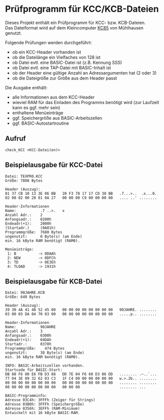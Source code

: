 
# Prüfprogramm für KCC/KCB-Dateien

Dieses Projekt enthält ein Prüfprogramm für KCC- bzw. KCB-Dateien.  
Das Dateiformat wird auf dem Kleincomputer [KC85](https://de.wikipedia.org/wiki/Kleincomputer_KC_85/2-4) von Mühlhausen genutzt.

Folgende Prüfungen werden durchgeführt:

- ob ein KCC-Header vorhanden ist
- ob die Dateilänge ein Vielfaches von 128 ist
- ob Datei evtl. eine BASIC-Datei ist (z.B. Kennung SSS)
- ob Datei evtl. eine TAP-Datei mit BASIC-Inhalt ist
- ob der Header eine gültige Anzahl an Adressargumenten hat (2 oder 3)
- ob die Dateigröße zur Größe aus dem Header passt

Die Ausgabe enthält:

- alle Informationen aus dem KCC-Header
- wieviel RAM für das Einladen des Programms benötigt wird (zur Laufzeit kann es ggf. mehr sein)
- enthaltene Menüeinträge
- ggf. Speichergröße aus BASIC-Arbeitszellen
- ggf. BASIC-Autostartroutine


## Aufruf
`check_KCC <KCC-Datei(en)>`


## Beispielausgabe für KCC-Datei

```
Datei: TEXPRO.KCC
Größe: 7808 Bytes

Header (Auszug):
01 37 CB 10 13 3E 06 BB   20 F3 78 17 17 CD 30 BB   .7...>..  .x...0. 
02 00 02 00 20 01 0A 27   00 00 00 C9 00 00 00 00   .... ..' ........ 
 
Header-Informationen
Name:           .7 ..>.   x
Anzahl Adr.:    2
Anfangsadr.:    0200h
Endeadr(+1):    2000h
(Startadr.)     (0A01h)
Programmgröße:  7680 Bytes
ungenutzt:      0 Byte(s) (am Ende)
min. 16 kByte RAM benötigt (RAM0).

Menüeinträge:
 1: B          -> 0DAAh
 2: NEW        -> 0DFCh
 3: TD         -> 0E3Eh
 4: TLOAD      -> 1931h
```

## Beispielausgabe für KCB-Datei

```
Datei: 90JAHRE.KCB
Größe: 640 Bytes

Header (Auszug):
39 30 4A 41 48 52 45 00   00 00 00 00 00 00 00 00   90JAHRE. ........ 
03 00 03 DA 04 70 03 00   00 00 00 00 00 00 00 00   .....p.. ........ 

Header-Informationen
Name:           90JAHRE    
Anzahl Adr.:    3
Anfangsadr.:    0300h
Endeadr(+1):    04DAh
Startadr.:      0370h
Programmgröße:    474 Bytes
ungenutzt:      38 Byte(s) (am Ende)
min. 16 kByte RAM benötigt (RAM0).

INFO: BASIC-Arbeitszellen vorhanden.
Startcode für BASIC-Start:
DB 88 F6 80 E6 FB D3 88   DD 7E 04 F6 60 D3 86 DD   ........ .~..`... 
77 04 3E 89 32 62 03 C3   1F C4 00 00 00 00 00 00   w.>.2b.. ........ 
00 00 00 00 00 00 00 00   00 00 00 00 00 00 00 00   ........ ........ 
00 00 00 00 00 00 00 00   00 00 00                  ........ ...

BASIC-Programminfo:
Adresse 03C4h: 3FFFh (Zeiger für Strings)
Adresse 03B0h: 3FFFh (Speichergröße)
Adresse 0356h: 3EFFh (RAM-Minimum)
Entwickelt mit 16 kByte BASIC-RAM.

```
